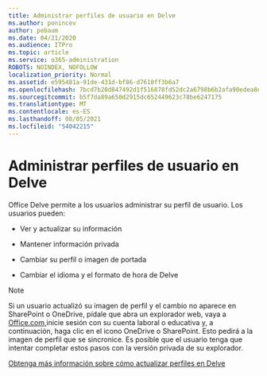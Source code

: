 ```yaml
---
title: Administrar perfiles de usuario en Delve
ms.author: ponincev
author: pebaum
ms.date: 04/21/2020
ms.audience: ITPro
ms.topic: article
ms.service: o365-administration
ROBOTS: NOINDEX, NOFOLLOW
localization_priority: Normal
ms.assetid: e595481a-91de-431d-bf86-d7610ff3b6a7
ms.openlocfilehash: 7bcd7b20d847492d1f516878fd52dc2a6798b6b2afa90edea8eb4e460834a4eb
ms.sourcegitcommit: b5f7da89a650d2915dc652449623c78be6247175
ms.translationtype: MT
ms.contentlocale: es-ES
ms.lasthandoff: 08/05/2021
ms.locfileid: "54042215"
---
```

# <a name="manage-user-profiles-in-delve"></a>Administrar perfiles de usuario en Delve

Office Delve permite a los usuarios administrar su perfil de usuario. Los usuarios pueden:
  
- Ver y actualizar su información
    
- Mantener información privada
    
- Cambiar su perfil o imagen de portada
    
- Cambiar el idioma y el formato de hora de Delve
    
> [!NOTE]
> Si un usuario actualizó su imagen de perfil y el cambio no aparece en SharePoint o OneDrive, pídale que abra un explorador web, vaya a [Office.com,](https://www.office.com)inicie sesión con su cuenta laboral o educativa y, a continuación, haga clic en el icono OneDrive o SharePoint. Esto pedirá a la imagen de perfil que se sincronice. Es posible que el usuario tenga que intentar completar estos pasos con la versión privada de su explorador. 
  
[Obtenga más información sobre cómo actualizar perfiles en Delve](https://go.microsoft.com/fwlink/?linkid=735070)
  

